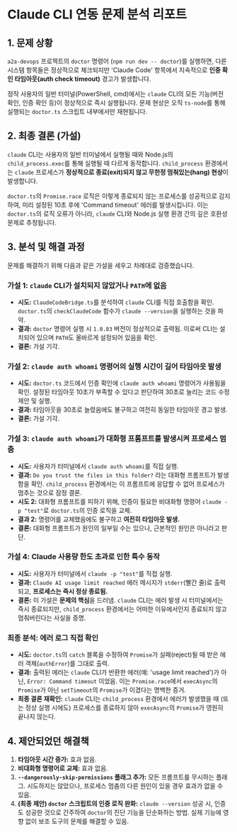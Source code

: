 # Claude CLI 연동 문제 분석 리포트

## 1. 문제 상황

`a2a-devops` 프로젝트의 `doctor` 명령어 (`npm run dev -- doctor`)를 실행하면, 다른 시스템 항목들은 정상적으로 체크되지만 'Claude Code' 항목에서 지속적으로 **인증 확인 타임아웃(auth check timeout)** 경고가 발생합니다.

정작 사용자의 일반 터미널(PowerShell, cmd)에서는 `claude` CLI의 모든 기능(버전 확인, 인증 확인 등)이 정상적으로 즉시 실행됩니다. 문제 현상은 오직 `ts-node`를 통해 실행되는 `doctor.ts` 스크립트 내부에서만 재현됩니다.

## 2. 최종 결론 (가설)

`claude` CLI는 사용자의 일반 터미널에서 실행될 때와 Node.js의 `child_process.exec`를 통해 실행될 때 다르게 동작합니다. `child_process` 환경에서는 `claude` 프로세스가 **정상적으로 종료(exit)되지 않고 무한정 멈춰있는(hang) 현상**이 발생합니다.

`doctor.ts`의 `Promise.race` 로직은 이렇게 종료되지 않는 프로세스를 성공적으로 감지하여, 미리 설정된 10초 후에 'Command timeout' 에러를 발생시킵니다. 이는 `doctor.ts`의 로직 오류가 아니라, `claude` CLI와 Node.js 실행 환경 간의 깊은 호환성 문제로 추정됩니다.

## 3. 분석 및 해결 과정

문제를 해결하기 위해 다음과 같은 가설을 세우고 차례대로 검증했습니다.

### 가설 1: `claude` CLI가 설치되지 않았거나 `PATH`에 없음
- **시도:** `ClaudeCodeBridge.ts`를 분석하여 `claude` CLI를 직접 호출함을 확인. `doctor.ts`의 `checkClaudeCode` 함수가 `claude --version`을 실행하는 것을 파악.
- **결과:** `doctor` 명령어 실행 시 `1.0.83` 버전이 정상적으로 출력됨. 이로써 CLI는 설치되어 있으며 `PATH`도 올바르게 설정되어 있음을 확인.
- **결론:** 가설 기각.

### 가설 2: `claude auth whoami` 명령어의 실행 시간이 길어 타임아웃 발생
- **시도:** `doctor.ts` 코드에서 인증 확인에 `claude auth whoami` 명령어가 사용됨을 확인. 설정된 타임아웃 10초가 부족할 수 있다고 판단하여 30초로 늘리는 코드 수정 제안 및 실행.
- **결과:** 타임아웃을 30초로 늘렸음에도 불구하고 여전히 동일한 타임아웃 경고 발생.
- **결론:** 가설 기각.

### 가설 3: `claude auth whoami`가 대화형 프롬프트를 발생시켜 프로세스 멈춤
- **시도:** 사용자가 터미널에서 `claude auth whoami`를 직접 실행.
- **결과:** `Do you trust the files in this folder?` 라는 대화형 프롬프트가 발생함을 확인. `child_process` 환경에서는 이 프롬프트에 응답할 수 없어 프로세스가 멈추는 것으로 잠정 결론.
- **시도 2:** 대화형 프롬프트를 피하기 위해, 인증이 필요한 비대화형 명령어 `claude -p "test"`로 `doctor.ts`의 인증 로직을 교체.
- **결과 2:** 명령어를 교체했음에도 불구하고 **여전히 타임아웃 발생.**
- **결론:** 대화형 프롬프트가 원인의 일부일 수는 있으나, 근본적인 원인은 아니라고 판단.

### 가설 4: Claude 사용량 한도 초과로 인한 특수 동작
- **시도:** 사용자가 터미널에서 `claude -p "test"`를 직접 실행.
- **결과:** `Claude AI usage limit reached` 에러 메시지가 `stderr`(빨간 줄)로 출력되고, **프로세스는 즉시 정상 종료됨.**
- **결론:** 이 가설은 **문제의 핵심**을 드러냄. `claude` CLI는 에러 발생 시 터미널에서는 즉시 종료되지만, `child_process` 환경에서는 어떠한 이유에서인지 종료되지 않고 멈춰버린다는 사실을 증명.

### 최종 분석: 에러 로그 직접 확인
- **시도:** `doctor.ts`의 `catch` 블록을 수정하여 `Promise`가 실패(reject)될 때 받은 에러 객체(`authError`)를 그대로 출력.
- **결과:** 출력된 에러는 `claude` CLI가 반환한 에러(예: 'usage limit reached')가 아닌, `Error: Command timeout` 이었음. 이는 `Promise.race`에서 `execAsync`의 `Promise`가 아닌 `setTimeout`의 `Promise`가 이겼다는 명백한 증거.
- **최종 결론 재확인:** `claude` CLI는 `child_process` 환경에서 에러가 발생했을 때 (또는 정상 실행 시에도) 프로세스를 종료하지 않아 `execAsync`의 `Promise`가 영원히 끝나지 않는다.

## 4. 제안되었던 해결책

1.  **타임아웃 시간 증가:** 효과 없음.
2.  **비대화형 명령어로 교체:** 효과 없음.
3.  **`--dangerously-skip-permissions` 플래그 추가:** 모든 프롬프트를 무시하는 플래그. 시도하지는 않았으나, 프로세스 멈춤의 다른 원인이 있을 경우 효과가 없을 수 있음.
4.  **(최종 제안) `doctor` 스크립트의 인증 로직 완화:** `claude --version` 성공 시, 인증도 성공한 것으로 간주하여 `doctor`의 진단 기능을 단순화하는 방법. 실제 기능에 영향 없이 보조 도구의 문제를 해결할 수 있음.
